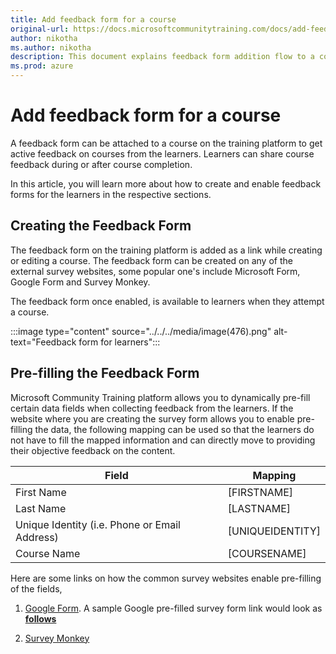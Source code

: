 ```yaml
---
title: Add feedback form for a course
original-url: https://docs.microsoftcommunitytraining.com/docs/add-feedback-form-for-a-course
author: nikotha
ms.author: nikotha
description: This document explains feedback form addition flow to a course.
ms.prod: azure
---
```


# Add feedback form for a course

A feedback form can be attached to a course on the training platform to get active feedback on courses from the learners. Learners can share course feedback during or after course completion.

In this article, you will learn more about how to create and enable feedback forms for the learners in the respective sections.

## Creating the Feedback Form

The feedback form on the training platform is added as a link while creating or editing a course. The feedback form can be created on any of the external survey websites, some popular one's include Microsoft Form, Google Form and Survey Monkey.

The feedback form once enabled, is available to learners when they attempt a course.

:::image type="content" source="../../../media/image(476).png" alt-text="Feedback form for learners":::

## Pre-filling the Feedback Form

Microsoft Community Training platform allows you to dynamically pre-fill certain data fields when collecting feedback from the learners.
If the website where you are creating the survey form allows you to enable pre-filling the data, the following mapping can be used so that the learners do not have to fill the mapped information and can directly move to providing their objective feedback on the content.

| Field | Mapping |
| --- | --- |
| First Name | [FIRSTNAME] |
| Last Name | [LASTNAME]  |
| Unique Identity (i.e. Phone or Email Address) | [UNIQUEIDENTITY]  |
| Course Name | [COURSENAME]  |

Here are some links on how the common survey websites enable pre-filling of the fields,

1. [Google Form](https://trevorfox.com/2015/06/dynamically-pre-fill-google-forms-with-mailchimp-merge-tags/). A sample Google pre-filled survey form link would look as [**follows**](https://docs.google.com/forms/d/e/1FAIpQLSdNE8AhxWZKuhZEh6wVBALcjuERbv6G0QSkQThL6243OHCupQ/viewform?usp=pp_url&entry.938410210=%5BFIRSTNAME%5D&entry.1375580399=%5BLASTNAME%5D&entry.1971970342=%5BCOURSENAME%5D)

2. [Survey Monkey](https://help.surveymonkey.com/articles/en_US/kb/What-are-custom-variables-and-how-do-I-use-them)

